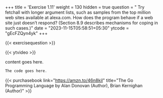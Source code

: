 +++
title = 'Exercise 1.11'
weight = 130
hidden = true
question = " Try fetchall with longer argument lists, such as samples from the top million web sites available at alexa.com. How does the program behave if a web site just doesn’t respond? (Section 8.9 describes mechanisms for coping in such cases.)"
date = "2023-11-15T05:58:51+05:30"
ytcode = "gEcFZQyn4yk"
+++


{{< exercisequestion >}}

{{< ytvideo >}}

content goes here.

```go
The code goes here.
```

{{< purchasebook link="https://amzn.to/46n8kiI" title="The Go Programming Language by Alan Donovan (Author), Brian Kernighan (Author)" >}}
